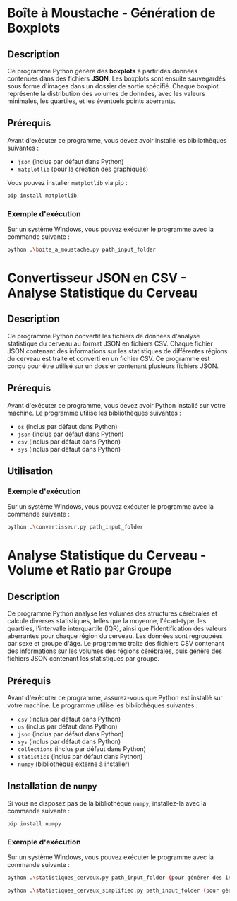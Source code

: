 # Boîte à Moustache - Génération de Boxplots

## Description
Ce programme Python génère des **boxplots** à partir des données contenues dans des fichiers **JSON**. Les boxplots sont ensuite sauvegardés sous forme d'images dans un dossier de sortie spécifié. Chaque boxplot représente la distribution des volumes de données, avec les valeurs minimales, les quartiles, et les éventuels points aberrants.

## Prérequis
Avant d'exécuter ce programme, vous devez avoir installé les bibliothèques suivantes :

- `json` (inclus par défaut dans Python)
- `matplotlib` (pour la création des graphiques)

Vous pouvez installer `matplotlib` via pip :

```bash
pip install matplotlib
```
### Exemple d'exécution
Sur un système Windows, vous pouvez exécuter le programme avec la commande suivante :

```bash
python .\boite_a_moustache.py path_input_folder
```

# Convertisseur JSON en CSV - Analyse Statistique du Cerveau

## Description
Ce programme Python convertit les fichiers de données d'analyse statistique du cerveau au format JSON en fichiers CSV. Chaque fichier JSON contenant des informations sur les statistiques de différentes régions du cerveau est traité et converti en un fichier CSV. Ce programme est conçu pour être utilisé sur un dossier contenant plusieurs fichiers JSON.

## Prérequis
Avant d'exécuter ce programme, vous devez avoir Python installé sur votre machine. Le programme utilise les bibliothèques suivantes :

- `os` (inclus par défaut dans Python)
- `json` (inclus par défaut dans Python)
- `csv` (inclus par défaut dans Python)
- `sys` (inclus par défaut dans Python)

## Utilisation

### Exemple d'exécution
Sur un système Windows, vous pouvez exécuter le programme avec la commande suivante :

```bash
python .\convertisseur.py path_input_folder
```
# Analyse Statistique du Cerveau - Volume et Ratio par Groupe

## Description
Ce programme Python analyse les volumes des structures cérébrales et calcule diverses statistiques, telles que la moyenne, l'écart-type, les quartiles, l'intervalle interquartile (IQR), ainsi que l'identification des valeurs aberrantes pour chaque région du cerveau. Les données sont regroupées par sexe et groupe d'âge. Le programme traite des fichiers CSV contenant des informations sur les volumes des régions cérébrales, puis génère des fichiers JSON contenant les statistiques par groupe.

## Prérequis
Avant d'exécuter ce programme, assurez-vous que Python est installé sur votre machine. Le programme utilise les bibliothèques suivantes :

- `csv` (inclus par défaut dans Python)
- `os` (inclus par défaut dans Python)
- `json` (inclus par défaut dans Python)
- `sys` (inclus par défaut dans Python)
- `collections` (inclus par défaut dans Python)
- `statistics` (inclus par défaut dans Python)
- `numpy` (bibliothèque externe à installer)

## Installation de `numpy`
Si vous ne disposez pas de la bibliothèque `numpy`, installez-la avec la commande suivante :

```bash
pip install numpy
```

### Exemple d'exécution
Sur un système Windows, vous pouvez exécuter le programme avec la commande suivante :

```bash
python .\statistiques_cerveux.py path_input_folder (pour générer des informations structurelles complètes)
```
```bash
python .\statistiques_cerveux_simplified.py path_input_folder (pour générer des informations structurelles simplifiées)
```
